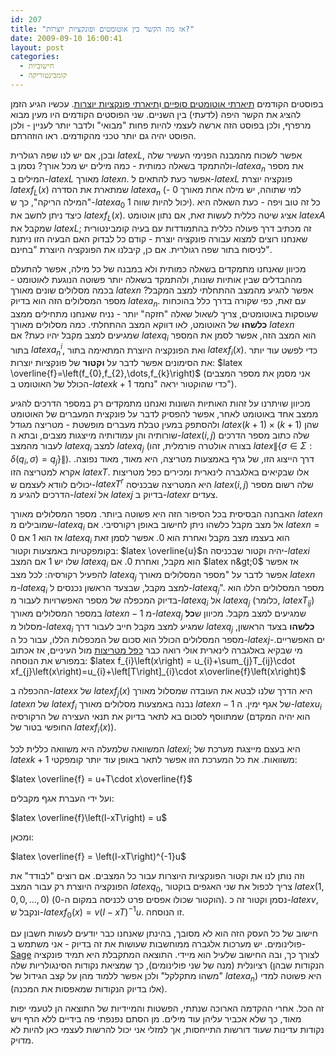 ```yaml
---
id: 207
title: "אז מה הקשר בין אוטומטים ופונקציות יוצרות?"
date: 2009-09-10 16:00:41
layout: post
categories: 
  - חישוביות
  - קומבינטוריקה
---
```

בפוסטים הקודמים <a href="http://www.gadial.net/?p=204">תיארתי אוטומטים סופיים </a>ו<a href="http://www.gadial.net/?p=206">תיארתי פונקציות יוצרות</a>. עכשיו הגיע הזמן להציג את הקשר היפה (לדעתי) בין השניים. שני הפוסטים הקודמים היו מעין מבוא מרפרף, ולכן בפוסט הזה ארשה לעצמי להיות פחות "מבואי" ולדבר יותר לעניין - ולכן הפוסט יהיה גם יותר טכני מהקודמים. ראו הוזהרתם.

ובכן, אם יש לנו שפה רגולרית $latex L$, אפשר לשכוח מהמבנה הפנימי העשיר שלה ולהתמקד בשאלה כמותית - כמה מילים יש מכל אורך? נסמן ב-$latex a_{n}$ את מספר המילים ב-$latex L$ מאורך $latex n$. אפשר כעת להתאים ל-$latex L$ פונקציה יוצרת $latex f_{L}\left(x\right)$ שמתארת את הסדרה $latex a_{n}$ (למי שתוהה, יש מילה אחת מאורך 0 - "המילה הריקה", כך ש-$latex a_{0}$ יכול להיות שווה 1). כל זה טוב ויפה - כעת השאלה היא כיצד ניתן לחשב את $latex f_{L}\left(x\right)$. אציג שיטה כללית לעשות זאת, אם נתון אוטומט $latex A$ שמקבל את $latex L$; זה מכתיב דרך פעולה כללית בהתמודדות עם בעיה קומבינטורית שאנחנו רוצים למצוא עבורה פונקציה יוצרת - קודם כל לבדוק האם הבעיה הזו ניתנת לניסוח בתור שפה רגולרית. אם כן, קיבלנו את הפונקציה היוצרת "בחינם".

מכיוון שאנחנו מתמקדים בשאלה כמותית ולא במבנה של כל מילה, אפשר להתעלם מההבדלים שבין אותיות שונות, ולהתמקד בשאלה יותר פשוטה הנוגעת לאוטומט - בכמה מסלולים שונים מאורך $latex n$ אפשר להגיע מהמצב ההתחלתי למצב המקבל? מספר המסלולים הזה הוא בדיוק $latex a_{n}$. עם זאת, כפי שקורה בדרך כלל בהוכחות שעוסקות באוטומטים, צריך לשאול שאלה "חזקה" יותר - נניח שאנחנו מתחילים ממצב <strong>כלשהו</strong> של האוטומט, לאו דווקא המצב ההתחלתי. כמה מסלולים מאורך $latex n$ שמגיעים למצב מקבל יהיו כעת? אם $latex q_{i}$ הוא המצב הזה, אפשר לסמן את המספר בתור $latex a_{n}^{i}$, ואת הפונקציה היוצרת המתאימה בתור $latex f_{i}\left(x\right)$. כדי לפשט עוד יותר את הסימונים אפשר לדבר על <strong>וקטור</strong> של פונקציות יוצרות: $latex \overline{f}=\left(f_{0},f_{2},\dots,f_{k}\right)$ (אני מסמן את מספר המצבים הכולל של האוטומט ב-$latex k+1$ כדי שהוקטור יראה "נחמד").

מכיוון שויתרנו על זהות האותיות השונות ואנחנו מתמקדים רק במספר הדרכים להגיע ממצב אחד באוטומט לאחר, אפשר להפסיק לדבר על פונקצית המעברים של האוטומט ולהסתפק במעין טבלת מעברים מופשטת - מטריצה מגודל $latex \left(k+1\right)\times\left(k+1\right)$ שהן שורותיה והן עמודותיה מייצגות מצבים, ובתא ה-$latex \left(i,j\right)$ שלה כתוב מספר הדרכים לעבור מהמצב $latex q_{i}$ למצב $latex q_{j}$ (בצורה אולטרה פורמלית, זהו $latex \left\|\left\{ \sigma\in\Sigma:\delta\left(q_{i},\sigma\right)=q_{j}\right\} \right\|$). דרך הייצוג הזו, של גרף באמצעות מטריצה, היא מאוד, מאוד נפוצה. אקרא למטריצה הזו $latex T$. אלו שבקיאים באלגברה לינארית ומכירים כפל מטריצות יכולים לוודא לעצמם ש-$latex T^{r}$ היא המטריצה שבכניסה $latex \left(i,j\right)$ שלה רשום מספר הדרכים להגיע מ-$latex i$ אל $latex j$ בדיוק ב-$latex r$ צעדים.

האבחנה הבסיסית בכל הסיפור הזה היא פשוטה ביותר. מספר המסלולים מאורך $latex n$ שמובילים מ-$latex q_{i}$ אל מצב מקבל כלשהו ניתן לחישוב באופן רקורסיבי. אם $latex n=0$ אז הוא 1 אם $latex q_{i}$ הוא בעצמו מצב מקבל ואחרת הוא 0. אפשר לסמן זאת בקומפקטיות באמצעות וקטור: $latex \overline{u}$יהיה וקטור שבכניסה ה-$latex i$ שלו יש 1 אם המצב $latex q_{i}$ הוא מקבל, ואחרת 0. אם $latex n&gt;0$ אז אפשר להפעיל רקורסיה: לכל מצב $latex q_{j}$ אפשר לדבר על "מספר המסלולים מאורך $latex n$ מ-$latex q_{i}$ למצב מקבל, שבצעד הראשון נכנסים ל-$latex q_{j}$". מספר המסלולים הללו הוא בדיוק המכפלה של מספר האפשרויות לעבור מ-$latex q_{i}$ אל $latex q_{j}$ (כלומר, $latex T_{ij}$) במספר המסלולים מאורך $latex n-1$ מ-$latex q_{j}$ שמגיעים למצב מקבל. מכיוון ש<strong>כל</strong> מסלול מ-$latex q_{i}$ שמגיע למצב מקבל חייב לעבור דרך $latex q_{j}$ <strong>כלשהו</strong> בצעד הראשון, מספר המסלולים הכולל הוא סכום של המכפלות הללו, עבור כל ה-$latex j$-ים האפשריים. מי שבקיא באלגברה לינארית אולי רואה כבר <a href="http://he.wikipedia.org/wiki/%D7%9B%D7%A4%D7%9C_%D7%9E%D7%98%D7%A8%D7%99%D7%A6%D7%95%D7%AA">כפל מטריצות</a> מול העיניים, אז אכתוב במפורש את הנוסחה: $latex f_{i}\left(x\right) = u_{i}+\sum_{j}T_{ij}\cdot xf_{j}\left(x\right)=u_{i}+\left[T\right]_{i}\cdot x\overline{f}\left(x\right)$

ההכפלה ב-$latex x$ של $latex f_{j}\left(x\right)$ היא הדרך שלנו לבטא את העובדה שמסלול מאורך $latex n$ של $latex f_{i}$ נבנה באמצעות מסלולים מאורך $latex n-1$ של אגף ימין. ה-$latex u_{i}$ שמתווסף לסכום בא לתאר בדיוק את תנאי העצירה של הרקורסיה (הוא יהיה המקדם החופשי בטור של $latex f_{i}\left(x\right)$).

המשוואה שלמעלה היא משוואה כללית לכל $latex i$; היא בעצם מייצגת מערכת של $latex k+1$ משוואות. את כל המערכת הזו אפשר לתאר באופן עוד יותר קומפקטי:

$latex \overline{f} = u+T\cdot x\overline{f}$

ועל ידי העברת אגף מקבלים:

$latex \overline{f}\left(I-xT\right) = u$

ומכאן:

$latex \overline{f} = \left(I-xT\right)^{-1}u$

וזה נותן לנו את וקטור הפונקציות היוצרות עבור כל המצבים. אם רוצים "לבודד" את הפונקציה היוצרת רק עבור המצב $latex q_{0}$, צריך לכפול את שני האגפים בוקטור $latex \left(1,0,0,\dots,0\right)$ (הוקטור שכולו אפסים פרט לכניסה במקום ה-0). נסמן וקטור זה כ-$latex v$, ונקבל ש-$latex f_{0}\left(x\right)=v\left(I-xT\right)^{-1}u$. זו הנוסחה.

חישוב של כל העסק הזה הוא לא מסובך, בהינתן שאנחנו כבר יודעים לעשות חשבון עם פולינומים. יש מערכות אלגברה ממוחשבות שעושות את זה בדיוק - אני משתמש ב-<a href="http://www.sagemath.org/">Sage</a> לצורך כך, ובה החישוב שלעיל הוא מיידי. התוצאה המתקבלת היא תמיד פונקציה רציונלית (מנה של שני פולינומים), כך שמציאת נקודות הסינגולריות שלה (הנקודות שבהן "משהו מתקלקל" ולכן אפשר ללמוד מהן על קצב הגידול של $latex a_{n}$) היא פשוטה למדי (אלו בדיוק הנקודות שמאפסות את המכנה).

זה הכל. אחרי ההקדמה הארוכה שנתתי, הפשטות והמיידיות של התוצאה הן לטעמי יפות מאוד, כך שלא אכביר עליהן עוד מילים. מן הסתם נפנפתי פה בידיים ללא הרף ויש נקודות עדינות שעוד דורשות התייחסות, אך למזלי אני יכול להרשות לעצמי כאן להיות לא מדויק.
